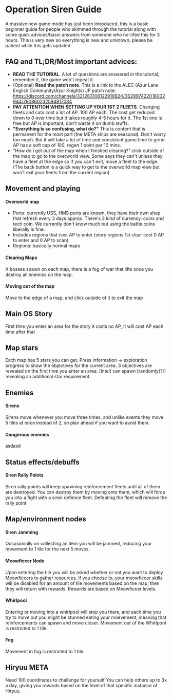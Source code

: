# Operation Siren Guide

A massive new game mode has just been introduced, this is a basic beginner guide for people who skimmed through the tutorial along with some quick advices/basic answers from someone who no-lifed this for 3 hours. This is very new so everything is new and unknown, please be patient while this gets updated.

## FAQ and TL;DR/Most important advices:
- **READ THE TUTORIAL**. A lot of questions are answered in the tutorial, remember it, the game won't repeat it.
- (Optional) **Read the patch note**. This is a link to the ALEC (Azur Lane English Community/Azur Knights) JP patch note: https://discord.com/channels/321283108122918924/362997422018002944/790860232594817034
- **__PAY ATTENTION WHEN SETTING UP YOUR 1ST 2 FLEETS__**. Changing fleets and cats cost a lot of AP. 100 AP each. The cost get reduced down to 0 over time but it takes roughly 4-5 hours for it. The 1st one is free but AP is important, don't waste it on dumb stuffs.
- **"Everything is so confusing, what do?"** This is content that is permanent for the most part (the META ships are seasonal). Don't worry too much. But it will take a lot of time and consistent game time to grind. AP has a soft cap of 100, regen 1 point per 10 mins.
- "How do I get out of the map when I finished clearing?" click outside of the map to go to the overworld view. Some says they can't unless they have a fleet at the edge so if you can't exit, move a fleet to the edge. (The back button is a quick way to get to the overworld map view but won't exit your fleets from the current region)

## Movement and playing

#### Overworld map

- Ports: currently USS, HMS ports are known, they have their own shop that refresh every 3 days approx. There's 2 kind of currency: coins and tech coin. We currently don't know much but using the battle coins liberally is fine.
- Includes regions that cost AP to enter (story regions 1st clear cost 0 AP to enter and 0 AP to scan)
- Regions: basically normal maps

#### Clearing Maps
X bosses spawn on each map, there is a fog of war that lifts once you destroy all enemies on the map.

#### Moving out of the map
Move to the edge of a map, and click outside of it to exit the map

## Main OS Story
First time you enter an area for the story it costs no AP, it will cost AP each time after that

## Map stars
Each map has 5 stars you can get.
Press information -> exploration progress to show the  objectives for the current area. 3 objectives are revealed on the first time you enter an area. [Intel] can spawn [randomly(?)] revealing an additional star requirement.

## Enemies

#### Sirens
Sirens move whenever you move three times, and unlike events they move 5 tiles at once instead of 2, so plan ahead if you want to avoid them.

#### Dangerous enemies
asdasd

## Status effects/debuffs

#### Siren Rally Points
Siren rally points will keep spawning reinforcement fleets until all of them are destroyed. You can destroy them by moving onto them, which will force you into a fight with a siren defence fleet. Defeating the fleet will remove the rally point

## Map/environment nodes


#### Siren Jamming 
Occasionally on collecting an item you will be jammed, reducing your movement to 1 tile for the next 5 moves.


#### Meowficcer Node
Upon entering the tile you will be asked whether or not you want to deploy Meowficcers to gather resources. If you choose to, your meowficcer skills will be disabled for an amount of tile movements based on the map, then they will return with rewards. Rewards are based on Meowficcer levels.

#### Whirlpool
Entering or moving into a whirlpool will stop you there, and each time you try to move out you might be stunned eating your moevement, meaning that reinforcements can spawn and move closer. Movement out of the Whirlpool is restricted to 1 tile.

#### Fog
Movement in fog is restricted to 1 tile.





## Hiryuu META
Need 100 coordinates to challenge for yourself
You can help others up to 3x a day, giving you rewards based on the level of that specific instance of Hiryuu.



